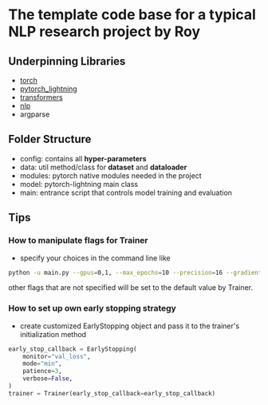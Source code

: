 # The template code base for a typical NLP research project by Roy

## Underpinning Libraries
+ [torch](https://pytorch.org/)
+ [pytorch_lightning](https://github.com/PyTorchLightning/pytorch-lightning)
+ [transformers](https://github.com/huggingface/transformers)
+ [nlp](https://github.com/huggingface/nlp)
+ argparse

## Folder Structure
- config: contains all **hyper-parameters**
- data: util method/class for **dataset** and **dataloader**
- modules: pytorch native modules needed in the project
- model: pytorch-lightning main class
- main: entrance script that controls model training and evaluation

## Tips 
### How to manipulate **flags** for Trainer
- specify your choices in the command line like
```bash
python -u main.py --gpus=0,1, --max_epochs=10 --precision=16 --gradient_clip_val=5 --track_grad_norm=2 ...
```
other flags that are not specified will be set to the default value by Trainer.

### How to set up own early stopping strategy
- create customized EarlyStopping object and pass it to the trainer's initialization method
```python
early_stop_callback = EarlyStopping(
    monitor="val_loss",
    mode="min",
    patience=3,
    verbose=False,
)
trainer = Trainer(early_stop_callback=early_stop_callback)
```